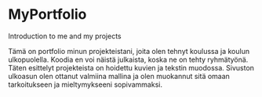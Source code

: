 # MyPortfolio
 Introduction to me and my projects
 
 Tämä on portfolio minun projekteistani, joita olen tehnyt koulussa ja koulun ulkopuolella. Koodia en voi näistä julkaista, koska ne on tehty ryhmätyönä. Täten esittelyt projekteista on hoidettu kuvien ja tekstin muodossa.
 Sivuston ulkoasun olen ottanut valmiina mallina ja olen muokannut sitä omaan tarkoitukseen ja mieltymykseeni sopivammaksi.
